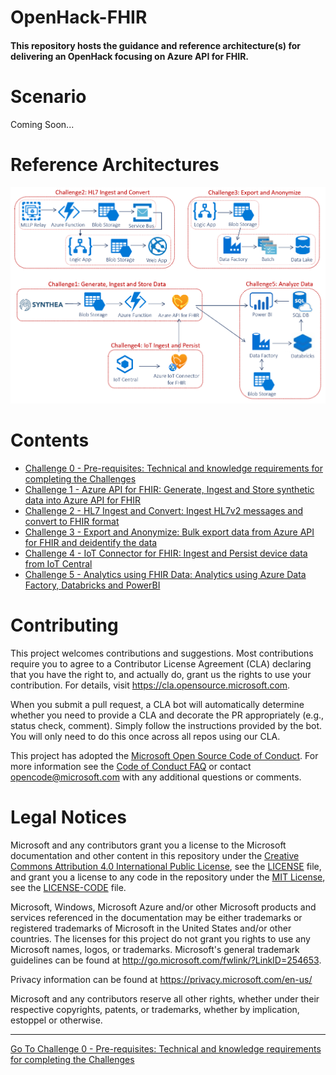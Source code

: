 # OpenHack-FHIR

#### This repository hosts the guidance and reference architecture(s) for delivering an OpenHack focusing on Azure API for FHIR.

# Scenario
Coming Soon...

# Reference Architectures
<center><img src="images//azure-api-fhir-paas.png" width="850"></center>

# Contents

* [Challenge 0 - Pre-requisites: Technical and knowledge requirements for completing the Challenges](./Challenge0-Prerequistes/ReadMe.md)
* [Challenge 1 - Azure API for FHIR: Generate, Ingest and Store synthetic data into Azure API for FHIR](./Challenge1-AzureAPIforFHIR/ReadMe.md)
* [Challenge 2 - HL7 Ingest and Convert: Ingest HL7v2 messages and convert to FHIR format](./Challenge2-HL7IngestandConvert/ReadMe.md)
* [Challenge 3 - Export and Anonymize: Bulk export data from Azure API for FHIR and deidentify the data](./Challenge3-ExportandAnonymizeData/ReadMe.md)
* [Challenge 4 - IoT Connector for FHIR: Ingest and Persist device data from IoT Central](./Challenge4-IoTFHIRConnector/ReadMe.md)
* [Challenge 5 - Analytics using FHIR Data: Analytics using Azure Data Factory, Databricks and PowerBI](./Challenge5-AzureDataAnalytics/ReadMe.md)

# Contributing

This project welcomes contributions and suggestions.  Most contributions require you to agree to a
Contributor License Agreement (CLA) declaring that you have the right to, and actually do, grant us
the rights to use your contribution. For details, visit https://cla.opensource.microsoft.com.

When you submit a pull request, a CLA bot will automatically determine whether you need to provide
a CLA and decorate the PR appropriately (e.g., status check, comment). Simply follow the instructions
provided by the bot. You will only need to do this once across all repos using our CLA.

This project has adopted the [Microsoft Open Source Code of Conduct](https://opensource.microsoft.com/codeofconduct/).
For more information see the [Code of Conduct FAQ](https://opensource.microsoft.com/codeofconduct/faq/) or
contact [opencode@microsoft.com](mailto:opencode@microsoft.com) with any additional questions or comments.

# Legal Notices

Microsoft and any contributors grant you a license to the Microsoft documentation and other content
in this repository under the [Creative Commons Attribution 4.0 International Public License](https://creativecommons.org/licenses/by/4.0/legalcode),
see the [LICENSE](LICENSE) file, and grant you a license to any code in the repository under the [MIT License](https://opensource.org/licenses/MIT), see the
[LICENSE-CODE](LICENSE-CODE) file.

Microsoft, Windows, Microsoft Azure and/or other Microsoft products and services referenced in the documentation
may be either trademarks or registered trademarks of Microsoft in the United States and/or other countries.
The licenses for this project do not grant you rights to use any Microsoft names, logos, or trademarks.
Microsoft's general trademark guidelines can be found at http://go.microsoft.com/fwlink/?LinkID=254653.

Privacy information can be found at https://privacy.microsoft.com/en-us/

Microsoft and any contributors reserve all other rights, whether under their respective copyrights, patents,
or trademarks, whether by implication, estoppel or otherwise.


***

[Go To Challenge 0 - Pre-requisites: Technical and knowledge requirements for completing the Challenges](../Challenge0-Prerequistes/ReadMe.md)
